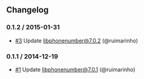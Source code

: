 ## Changelog

### 0.1.2 / 2015-01-31
- [#3](https://github.com/seegno/google-libphonenumber/pull/3) Update libphonenumber@7.0.2 (@ruimarinho)

### 0.1.1 / 2014-12-19
- [#1](https://github.com/seegno/google-libphonenumber/pull/1) Update libphonenumber@7.0.1 (@ruimarinho)
